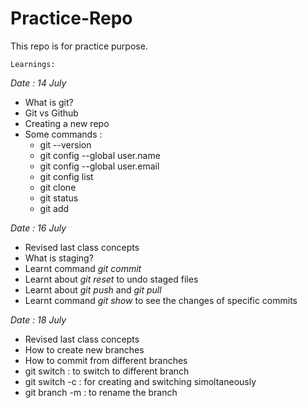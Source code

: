 # Practice-Repo
This repo is for practice purpose. 

`Learnings:`

*Date : 14 July*
- What is git?
- Git vs Github
- Creating a new repo
- Some commands : 
    - git --version
    - git config --global user.name <user name>
    - git config --global user.email <user email>
    - git config list
    - git clone <repo url>
    - git status 
    - git add 

*Date : 16 July*
- Revised last class concepts
- What is staging? 
- Learnt command *git commit* 
- Learnt about *git reset* to undo staged files 
- Learnt about *git push* and *git pull*
- Learnt command *git show <commit id>* to see the changes of specific commits 

*Date : 18 July*
- Revised last class concepts
- How to create new branches
- How to commit from different branches
- git switch <branch name> : to switch to different branch
- git switch -c <new branch name> : for creating and switching simoltaneously 
- git branch -m <new name of the branch> : to rename the branch

